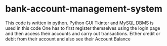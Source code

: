 # bank-account-management-system

This code is written in python. 
Python GUI Tkinter and MySQL DBMS is used in this code
One has to first register themselves using the login page and then access their accounts and
carry out transactions. Either credit or debit from their account and also see their Account Balance
